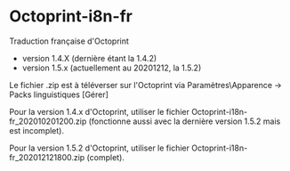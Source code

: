 # Octoprint-i8n-fr
 Traduction française d'Octoprint
- version 1.4.X (dernière étant la 1.4.2)
- version 1.5.x (actuellement au 20201212, la 1.5.2)

Le fichier .zip est à téléverser sur l'Octoprint via Paramètres\Apparence -> Packs linguistiques [Gérer]

Pour la version 1.4.x d'Octoprint, utiliser le fichier Octoprint-i18n-fr_202010201200.zip (fonctionne aussi avec la dernière version 1.5.2 mais est incomplet).

Pour la version 1.5.2 d'Octoprint, utiliser le fichier Octoprint-i18n-fr_202012121800.zip (complet).

